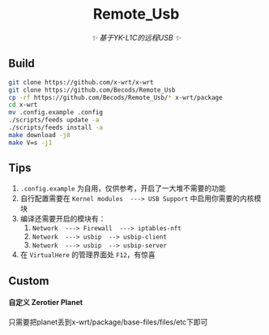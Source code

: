 <div align="center">

# Remote_Usb

_✨ 基于YK-L1C的远程USB ✨_

</div>

## Build

```bash
git clone https://github.com/x-wrt/x-wrt
git clone https://github.com/Becods/Remote_Usb
cp -rf https://github.com/Becods/Remote_Usb/* x-wrt/package
cd x-wrt
mv .config.example .config
./scripts/feeds update -a
./scripts/feeds install -a
make download -j8
make V=s -j1
```
## Tips

1. `.config.example` 为自用，仅供参考，开启了一大堆不需要的功能
2. 自行配置需要在 `Kernel modules  ---> USB Support` 中启用你需要的内核模块
3. 编译还需要开启的模块有：
   1. `Network  ---> Firewall  ---> iptables-nft`
   2. `Network  ---> usbip  --> usbip-client`
   3. `Network  ---> usbip  --> usbip-server`
4. 在 `VirtualHere` 的管理界面处 `F12`，有惊喜

## Custom

#### 自定义 Zerotier Planet

只需要把planet丢到x-wrt/package/base-files/files/etc下即可